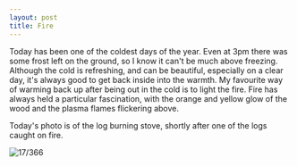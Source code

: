```yaml
---
layout: post
title: Fire
---
```

Today has been one of the coldest days of the year. Even at 3pm there was some frost left on the ground, so I know it can't be much above freezing. Although the cold is refreshing, and can be beautiful, especially on a clear day, it's always good to get back inside into the warmth. My favourite way of warming back up after being out in the cold is to light the fire. Fire has always held a particular fascination, with the orange and yellow glow of the wood and the plasma flames flickering above.
<!--break-->
Today's photo is of the log burning stove, shortly after one of the logs caught on fire.

![17/366](http://media.humanboring.net/photos/2016-01-17.jpeg)